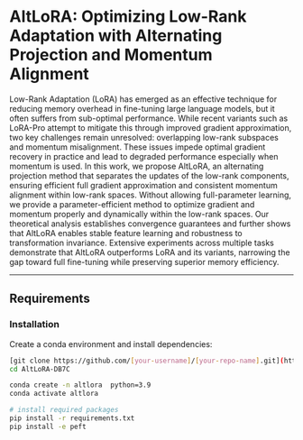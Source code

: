 # AltLoRA: Optimizing Low-Rank Adaptation with Alternating Projection and Momentum Alignment


Low-Rank Adaptation (LoRA) has emerged as an effective technique for reducing memory overhead in fine-tuning large language models, but it often suffers from sub-optimal performance. While recent variants such as LoRA-Pro attempt to mitigate this through improved gradient approximation, two key challenges remain unresolved: overlapping low-rank subspaces and momentum misalignment. These issues impede optimal gradient recovery in practice and lead to degraded performance especially when momentum is used. In this work, we propose AltLoRA, an alternating projection method that separates the updates of the low-rank components, ensuring efficient full gradient approximation and consistent momentum alignment within low-rank spaces. Without allowing full-parameter learning, we provide a parameter-efficient method to optimize gradient and momentum properly and dynamically within the low-rank spaces. Our theoretical analysis establishes convergence guarantees and further shows that AltLoRA enables stable feature learning and robustness to transformation invariance. Extensive experiments across multiple tasks demonstrate that AltLoRA outperforms LoRA and its variants, narrowing the gap toward full fine-tuning while preserving superior memory efficiency.

---

## Requirements

### Installation

Create a conda environment and install dependencies:

```bash
[git clone https://github.com/[your-username]/[your-repo-name].git](https://anonymous.4open.science/r/AltLoRA-DB7C/)
cd AltLoRA-DB7C

conda create -n altlora  python=3.9
conda activate altlora

# install required packages
pip install -r requirements.txt
pip install -e peft


